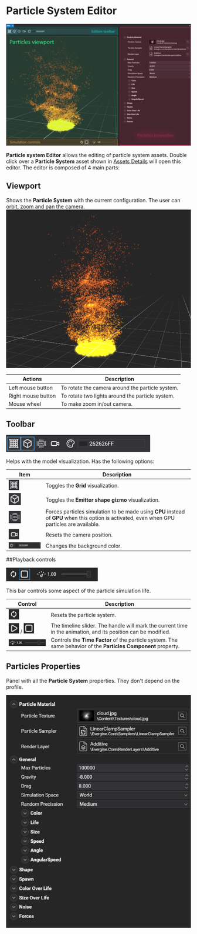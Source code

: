 # Particle System Editor
![Particles Editor](images/particles_editor.png)

**Particle system Editor** allows the editing of particle system assets. Double click over a **Particle System** asset shown in [Assets Details](../../evergine_studio/interface.md) will open this editor. The editor is composed of 4 main parts:


## Viewport
Shows the **Particle System** with the current configuration. The user can orbit, zoom and pan the camera.
![Particles Viewport](images/particles_viewport.png)



| Actions | Description |
|---------| ----------- |
| Left mouse button | To rotate the camera around the particle system. |
| Right mouse button | To rotate two lights around the particle system. |
| Mouse wheel | To make zoom in/out camera. |

## Toolbar

![Toolbar controls](images/particles_toolbar.png)

Helps with the model visualization. Has the following options:

| Item | Description |
| ---- | ----------- |
| ![toggle grid](images/toggleGrid.png) | Toggles the **Grid** visualization. |
| ![toggle_gizmo](Images/toggle_gizmo.png) | Toggles the **Emitter shape gizmo** visualization.  |
| ![bounding box](Images/toggle_force_cpu.png) | Forces particles simulation to be made using **CPU** instead of **GPU** when this option is activated, even when GPU particles are available.|
| ![reset camera](Images/resetCameraIcon.png) | Resets the camera position.|
| ![change background](Images/changeBackground.png) | Changes the background color.|

##Playback controls

![Simulation controls](images/particle_simulation_controls.png)

This bar controls some aspect of the particle simulation life.

| Control | Description |
| ---- | ----------- |
| ![reset](images/reset_icon.png)| Resets the particle system. |
| ![play](images/play_icon.png) / ![stop](images/stop_icon.png)  | The timeline slider. The handle will mark the current time in the animation, and its position can be modified. |
| ![Time factor](Images/time_factor.png) | Controls the **Time Factor** of the particle system. The same behavior of the **Particles Component** property.|

## Particles Properties
Panel with all the **Particle System** properties. They don't depend on the profile.

![Particles Properties](images/particles_properties.png)